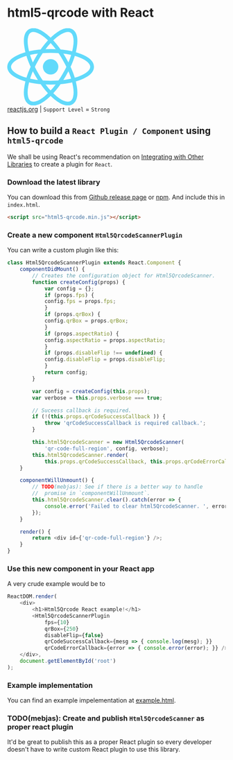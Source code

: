 # html5-qrcode with React
<img src="data:image/svg+xml;base64,PHN2ZyB4bWxucz0iaHR0cDovL3d3dy53My5vcmcvMjAwMC9zdmciIHZpZXdCb3g9Ii0xMS41IC0xMC4yMzE3NCAyMyAyMC40NjM0OCI+CiAgPHRpdGxlPlJlYWN0IExvZ288L3RpdGxlPgogIDxjaXJjbGUgY3g9IjAiIGN5PSIwIiByPSIyLjA1IiBmaWxsPSIjNjFkYWZiIi8+CiAgPGcgc3Ryb2tlPSIjNjFkYWZiIiBzdHJva2Utd2lkdGg9IjEiIGZpbGw9Im5vbmUiPgogICAgPGVsbGlwc2Ugcng9IjExIiByeT0iNC4yIi8+CiAgICA8ZWxsaXBzZSByeD0iMTEiIHJ5PSI0LjIiIHRyYW5zZm9ybT0icm90YXRlKDYwKSIvPgogICAgPGVsbGlwc2Ugcng9IjExIiByeT0iNC4yIiB0cmFuc2Zvcm09InJvdGF0ZSgxMjApIi8+CiAgPC9nPgo8L3N2Zz4K" width="200px"><br>
[reactjs.org](https://reactjs.org/) | `Support Level` = `Strong`

## How to build a `React Plugin / Component` using `html5-qrcode`
We shall be using React's recommendation on [Integrating with Other Libraries](https://reactjs.org/docs/integrating-with-other-libraries.html) to create a plugin for `React`.


### Download the latest library
You can download this from [Github release page](https://github.com/mebjas/html5-qrcode/releases) or [npm](https://www.npmjs.com/package/html5-qrcode). And include this in `index.html`.

```html
<script src="html5-qrcode.min.js"></script>
```

### Create a new component `Html5QrcodeScannerPlugin`
You can write a custom plugin like this:

```js
class Html5QrcodeScannerPlugin extends React.Component {
    componentDidMount() {
        // Creates the configuration object for Html5QrcodeScanner.
        function createConfig(props) {
            var config = {};
            if (props.fps) {
            config.fps = props.fps;
            }
            if (props.qrBox) {
            config.qrBox = props.qrBox;
            }
            if (props.aspectRatio) {
            config.aspectRatio = props.aspectRatio;
            }
            if (props.disableFlip !== undefined) {
            config.disableFlip = props.disableFlip;
            }
            return config;
        }

        var config = createConfig(this.props);
        var verbose = this.props.verbose === true;

        // Suceess callback is required.
        if (!(this.props.qrCodeSuccessCallback )) {
            throw 'qrCodeSuccessCallback is required callback.';
        }

        this.html5QrcodeScanner = new Html5QrcodeScanner(
            'qr-code-full-region', config, verbose);
        this.html5QrcodeScanner.render(
            this.props.qrCodeSuccessCallback, this.props.qrCodeErrorCallback);
    }

    componentWillUnmount() {
        // TODO(mebjas): See if there is a better way to handle
        //  promise in `componentWillUnmount`.
        this.html5QrcodeScanner.clear().catch(error => {
            console.error('Failed to clear html5QrcodeScanner. ', error);
        });
    }

    render() {
        return <div id={'qr-code-full-region'} />;
    }
}
```

### Use this new component in your React app
A very crude example would be to
```js
ReactDOM.render(
    <div>
        <h1>Html5Qrcode React example!</h1>
        <Html5QrcodeScannerPlugin
            fps={10}
            qrBox={250}
            disableFlip={false}
            qrCodeSuccessCallback={mesg => { console.log(mesg); }}
            qrCodeErrorCallback={error => { console.error(error); }} />
    </div>,
    document.getElementById('root')
);
```

### Example implementation
You can find an example impelementation at [example.html](./example.html).

### TODO(mebjas): Create and publish `Html5QrcodeScanner` as proper react plugin
It'd be great to publish this as a proper React plugin so every developer doesn't have to write custom React plugin to use this library.

